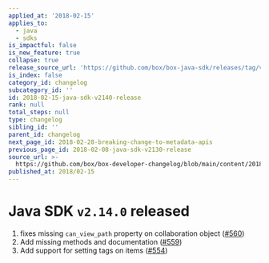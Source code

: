 ```yaml
---
applied_at: '2018-02-15'
applies_to:
  - java
  - sdks
is_impactful: false
is_new_feature: true
collapse: true
release_source_url: 'https://github.com/box/box-java-sdk/releases/tag/v2.14.0'
is_index: false
category_id: changelog
subcategory_id: ''
id: 2018-02-15-java-sdk-v2140-release
rank: null
total_steps: null
type: changelog
sibling_id: ''
parent_id: changelog
next_page_id: 2018-02-28-breaking-change-to-metadata-apis
previous_page_id: 2018-02-08-java-sdk-v2130-release
source_url: >-
  https://github.com/box/box-developer-changelog/blob/main/content/2018/02-15-java-sdk-v2140-release.md
published_at: 2018/02-15
---
```

# Java SDK `v2.14.0` released

1. fixes missing `can_view_path` property on collaboration object ([#560](https://github.com/box/box-java-sdk/pull/560))
2. Add missing methods and documentation ([#559](https://github.com/box/box-java-sdk/pull/559))
3. Add support for setting tags on items ([#554](https://github.com/box/box-java-sdk/pull/554))